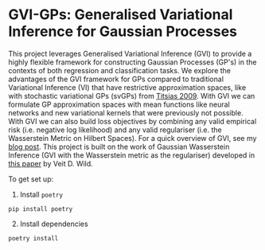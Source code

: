 # GVI-GPs: Generalised Variational Inference for Gaussian Processes

This project leverages Generalised Variational Inference (GVI) to provide a highly flexible framework for constructing Gaussian Processes (GP's) in the contexts of both regression and classification tasks. We explore the advantages of the GVI framework for GPs compared to traditional Variational Inference (VI) that have restrictive approximation spaces, like with stochastic variational GPs (svGPs) from <a href="http://proceedings.mlr.press/v5/titsias09a.html">Titsias 2009</a>. With GVI we can formulate GP approximation spaces with mean functions like neural networks and new variational kernels that were previously not possible. With GVI we can also build loss objectives by combining any valid empirical risk (i.e. negative log likelihood) and any valid regulariser (i.e. the Wasserstein Metric on Hilbert Spaces). For a quick overview of GVI, see my <a href="https://jswu18.github.io/posts/2023/07/generalised-variational-inference/">blog post</a>. This project is built on the work of Gaussian Wasserstein Inference (GVI with the Wasserstein metric as the regulariser) developed in <a href="https://arxiv.org/pdf/2205.06342.pdf">this paper</a> by Veit D. Wild.

To get set up:

1. Install `poetry`

```shell
pip install poetry
```

2. Install dependencies

```shell
poetry install
```
